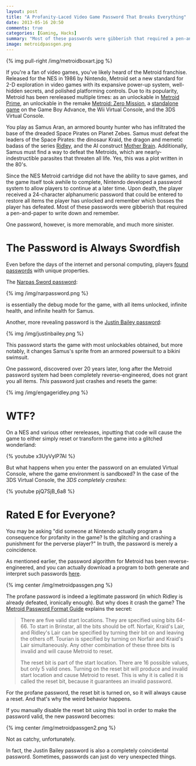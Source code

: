 ```yaml
---
layout: post
title: "A Profanity-Laced Video Game Password That Breaks Everything"
date: 2013-05-16 20:50
comments: true
categories: [Gaming, Hacks]
summary: "Most of these passwords were gibberish that required a pen-and-paper to write down and remember. One password, however, is more memorable, and much more sinister."
image: metroidpassgen.png
---
```


{% img pull-right /img/metroidboxart.jpg %}

If you're a fan of video games, you've likely heard of the Metroid franchise. Released for the NES in 1986 by Nintendo, Metroid set a new standard for 2-D exploration in video games with its expansive power-up system, well-hidden secrets, and polished platforming controls. Due to its popularity, Metroid has been rereleased multiple times: as an unlockable in [Metroid Prime](http://en.wikipedia.org/wiki/Metroid_Prime), an unlockable in the remake [Metroid: Zero Mission](http://en.wikipedia.org/wiki/Metroid_Zero_Mission), a [standalone game](http://en.wikipedia.org/wiki/Classic_NES_Series) on the Game Boy Advance, the Wii Virtual Console, and the 3DS Virtual Console.


You play as Samus Aran, an armored bounty hunter who has infiltrated the base of the dreaded Space Pirates on Planet Zebes. Samus must defeat the leaders of the Space Pirates: the dinosaur Kraid, the dragon and memetic badass of the series [Ridley][1], and the AI construct [Mother Brain][2]. Additionally, Samus must find a way to defeat the Metroids, which are nearly-indestructible parasites that threaten all life. Yes, this was a plot written in the 80's.

Since the NES Metroid cartridge did not have the ability to save games, and the game itself took awhile to complete, Nintendo developed a password system to allow players to continue at a later time. Upon death, the player received a 24-character alphanumeric password that could be entered to restore all items the player has unlocked and remember which bosses the player has defeated. Most of these passwords were gibberish that required a pen-and-paper to write down and remember.

One password, however, is more memorable, and much more sinister.

<!-- more -->

# The Password is Always Swordfish #

Even before the days of the internet and personal computing, players [found passwords](http://metroid.wikia.com/wiki/List_of_Metroid_passwords) with unique properties.

The [Narpas Sword password](http://metroid.wikia.com/wiki/Narpas_Sword):

{% img /img/narpassword.png %}

is essentially the debug mode for the game, with all items unlocked, infinite health, and infinite health for Samus.


Another, more revealing password is the [Justin Bailey password](http://metroid.wikia.com/wiki/Justin_Bailey):

{% img /img/justinbailey.png %}

This password starts the game with most unlockables obtained, but more notably, it changes Samus's sprite from an armored powersuit to a bikini swimsuit. 

One password, discovered over 20 years later, long after the Metroid password system had been completely reverse-engineered, does not grant you all items. *This* password just crashes and resets the game:

{% img /img/engageridley.png %}

# WTF? #

On a NES and various other rereleases, inputting that code will cause the game to either simply reset or transform the game into a glitched wonderland:

{% youtube x3UyVylP7AI %}

But what happens when you enter the password on an emulated Virtual Console, where the game environment is sandboxed? In the case of the 3DS Virtual Console, the *3DS completely crashes*:

{% youtube pjQ7SjB_6a8 %}

# Rated E for Everyone? #

You may be asking "did someone at Nintendo actually program a consequence for profanity in the game? Is the glitching and crashing a punishment for the perverse player?" In truth, the password is merely a coincidence.

As mentioned earlier, the password algorithm for Metroid has been reverse-engineered, and you can actually download a program to both generate and interpret such passwords [here](http://games.technoplaza.net/mpg/).

{% img center /img/metroidpassgen.png %}

The profane password is indeed a legitimate password (in which Ridley is already defeated, ironically enough). But why does it crash the game? The [Metroid Password Format Guide](http://games.technoplaza.net/mpg/password.txt) explains the secret:

>  There are five valid start locations. They are specified using bits 64-66.
>   To start in Brinstar, all the bits should be off. Norfair, Kraid's Lair, and
>   Ridley's Lair can be specified by turning their bit on and leaving the others
>   off. Tourian is specified by turning on Norfair and Kraid's Lair
>   simultaneously. Any other combination of these three bits is invalid and will
>   cause Metroid to reset.
>   
>   The reset bit is part of the start location. There are 16 possible values,
>   but only 5 valid ones. Turning on the reset bit will produce and invalid
>   start location and cause Metroid to reset. This is why it is called it is
>   called the reset bit, because it guarantees an invalid password.


For the profane password, the reset bit is turned on, so it will always cause a reset. And that's why the weird behavior happens.

If you manually disable the reset bit using this tool in order to make the password valid, the new password becomes:

{% img center /img/metroidpassgen2.png %}

Not as catchy, unfortunately.

In fact, the Justin Bailey password is also a completely coincidental password. Sometimes, passwords can just do very unexpected things.

[1]: http://en.wikipedia.org/wiki/Ridley_(Metroid)
[2]: http://en.wikipedia.org/wiki/Mother_Brain_(Metroid)